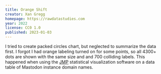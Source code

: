 ```yaml
---
title: Orange Shift
creator: Xan Gregg
homepage: https://rawdatastudies.com
year: 2022
license: CC0 1.0
published: 2023-01-03
---
```


I tried to create packed circles chart, but neglected to summarize the data first. I forgot I had orange labeling turned on for some points, so all 4300+ dots are shown with the same size and and 700 colliding labels. This happened when using the [JMP](https://jmp.com) statistical visualization software on a data table of Mastodon instance domain names.
